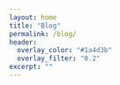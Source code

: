 ```yaml
---
layout: home
title: "Blog"
permalink: /blog/
header:
  overlay_color: "#1a4d3b"
  overlay_filter: "0.2"
excerpt: ""
---
```


<!-- Placeholder content. Replace with real blog posts when ready. -->